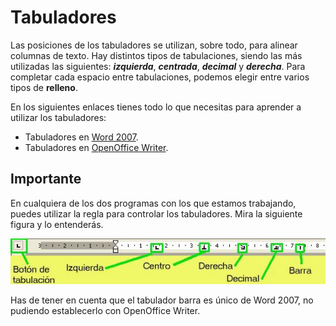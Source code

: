 # Tabuladores

Las posiciones de los tabuladores se utilizan, sobre todo, para alinear columnas de texto. Hay distintos tipos de tabulaciones, siendo las más utilizadas las siguientes: **_izquierda_**, **_centrada_**, **_decimal_** y **_derecha_**. Para completar cada espacio entre tabulaciones, podemos elegir entre varios tipos de **relleno**.

En los siguientes enlaces tienes todo lo que necesitas para aprender a utilizar los tabuladores:

*   Tabuladores en [Word 2007](http://office.microsoft.com/es-es/word-help/establecer-tabulaciones-HP005188481.aspx?CTT=1 "Trabajando con tabuladores en Word 2007").
*   Tabuladores en [OpenOffice Writer](http://wiki.open-office.es/La_pesta%C3%B1a_Tabuladores "Trabajando con tabuladores en Writer").

## Importante

En cualquiera de los dos programas con los que estamos trabajando, puedes utilizar la regla para controlar los tabuladores. Mira la siguiente figura y lo entenderás.


![2.11. Tabuladores utilizando la regla. Captura propia.](img/2Imagen_05.jpg)




Has de tener en cuenta que el tabulador barra es único de Word 2007, no pudiendo establecerlo con OpenOffice Writer.

